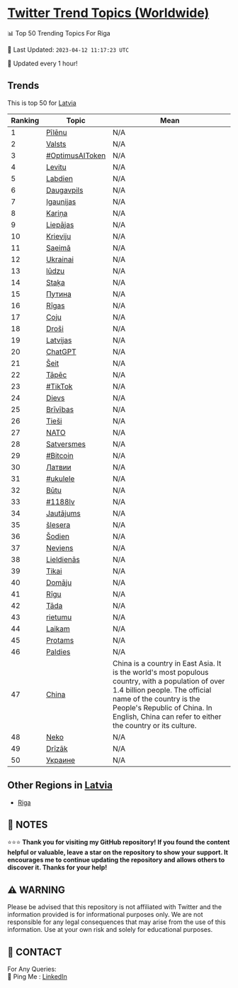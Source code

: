 [Twitter Trend Topics (Worldwide)](https://github.com/ErcinDedeoglu/Twitter-Trend-Topics)
==========


📊 Top 50 Trending Topics For Riga

📆 Last Updated: `2023-04-12 11:17:23 UTC`

🔧 Updated every 1 hour!


## Trends

This is top 50 for [Latvia](</Latvia>)

| Ranking | Topic | Mean |
| ------- | ------------ | ------------ |
| 1 | [Pīlēnu](http://twitter.com/search?q=P%c4%abl%c4%93nu) | N/A |
| 2 | [Valsts](http://twitter.com/search?q=Valsts) | N/A |
| 3 | [#OptimusAIToken](http://twitter.com/search?q=%23OptimusAIToken) | N/A |
| 4 | [Levitu](http://twitter.com/search?q=Levitu) | N/A |
| 5 | [Labdien](http://twitter.com/search?q=Labdien) | N/A |
| 6 | [Daugavpils](http://twitter.com/search?q=Daugavpils) | N/A |
| 7 | [Igaunijas](http://twitter.com/search?q=Igaunijas) | N/A |
| 8 | [Kariņa](http://twitter.com/search?q=Kari%c5%86a) | N/A |
| 9 | [Liepājas](http://twitter.com/search?q=Liep%c4%81jas) | N/A |
| 10 | [Krieviju](http://twitter.com/search?q=Krieviju) | N/A |
| 11 | [Saeimā](http://twitter.com/search?q=Saeim%c4%81) | N/A |
| 12 | [Ukrainai](http://twitter.com/search?q=Ukrainai) | N/A |
| 13 | [lūdzu](http://twitter.com/search?q=l%c5%abdzu) | N/A |
| 14 | [Staķa](http://twitter.com/search?q=Sta%c4%b7a) | N/A |
| 15 | [Путина](http://twitter.com/search?q=%d0%9f%d1%83%d1%82%d0%b8%d0%bd%d0%b0) | N/A |
| 16 | [Rīgas](http://twitter.com/search?q=R%c4%abgas) | N/A |
| 17 | [Coju](http://twitter.com/search?q=Coju) | N/A |
| 18 | [Droši](http://twitter.com/search?q=Dro%c5%a1i) | N/A |
| 19 | [Latvijas](http://twitter.com/search?q=Latvijas) | N/A |
| 20 | [ChatGPT](http://twitter.com/search?q=ChatGPT) | N/A |
| 21 | [Šeit](http://twitter.com/search?q=%c5%a0eit) | N/A |
| 22 | [Tāpēc](http://twitter.com/search?q=T%c4%81p%c4%93c) | N/A |
| 23 | [#TikTok](http://twitter.com/search?q=%23TikTok) | N/A |
| 24 | [Dievs](http://twitter.com/search?q=Dievs) | N/A |
| 25 | [Brīvības](http://twitter.com/search?q=Br%c4%abv%c4%abbas) | N/A |
| 26 | [Tieši](http://twitter.com/search?q=Tie%c5%a1i) | N/A |
| 27 | [NATO](http://twitter.com/search?q=NATO) | N/A |
| 28 | [Satversmes](http://twitter.com/search?q=Satversmes) | N/A |
| 29 | [#Bitcoin](http://twitter.com/search?q=%23Bitcoin) | N/A |
| 30 | [Латвии](http://twitter.com/search?q=%d0%9b%d0%b0%d1%82%d0%b2%d0%b8%d0%b8) | N/A |
| 31 | [#ukulele](http://twitter.com/search?q=%23ukulele) | N/A |
| 32 | [Būtu](http://twitter.com/search?q=B%c5%abtu) | N/A |
| 33 | [#1188lv](http://twitter.com/search?q=%231188lv) | N/A |
| 34 | [Jautājums](http://twitter.com/search?q=Jaut%c4%81jums) | N/A |
| 35 | [šlesera](http://twitter.com/search?q=%c5%a1lesera) | N/A |
| 36 | [Šodien](http://twitter.com/search?q=%c5%a0odien) | N/A |
| 37 | [Neviens](http://twitter.com/search?q=Neviens) | N/A |
| 38 | [Lieldienās](http://twitter.com/search?q=Lieldien%c4%81s) | N/A |
| 39 | [Tikai](http://twitter.com/search?q=Tikai) | N/A |
| 40 | [Domāju](http://twitter.com/search?q=Dom%c4%81ju) | N/A |
| 41 | [Rīgu](http://twitter.com/search?q=R%c4%abgu) | N/A |
| 42 | [Tāda](http://twitter.com/search?q=T%c4%81da) | N/A |
| 43 | [rietumu](http://twitter.com/search?q=rietumu) | N/A |
| 44 | [Laikam](http://twitter.com/search?q=Laikam) | N/A |
| 45 | [Protams](http://twitter.com/search?q=Protams) | N/A |
| 46 | [Paldies](http://twitter.com/search?q=Paldies) | N/A |
| 47 | [China](http://twitter.com/search?q=China) | China is a country in East Asia. It is the world's most populous country, with a population of over 1.4 billion people. The official name of the country is the People's Republic of China. In English, China can refer to either the country or its culture. |
| 48 | [Neko](http://twitter.com/search?q=Neko) | N/A |
| 49 | [Drīzāk](http://twitter.com/search?q=Dr%c4%abz%c4%81k) | N/A |
| 50 | [Украине](http://twitter.com/search?q=%d0%a3%d0%ba%d1%80%d0%b0%d0%b8%d0%bd%d0%b5) | N/A |



## Other Regions in [Latvia](</Latvia>)

* [Riga](</Latvia/Riga.md>)



## 📝 NOTES

⭐⭐⭐ **Thank you for visiting my GitHub repository! If you found the content helpful or valuable, leave a star on the repository to show your support. It encourages me to continue updating the repository and allows others to discover it. Thanks for your help!**


## ⚠️ WARNING

Please be advised that this repository is not affiliated with Twitter and the information provided is for informational purposes only. We are not responsible for any legal consequences that may arise from the use of this information. Use at your own risk and solely for educational purposes.


## 📨 CONTACT

 For Any Queries:  
            🏓 Ping Me : [LinkedIn](https://www.linkedin.com/in/ercindedeoglu/)
